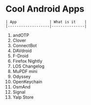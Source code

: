 # Cool Android Apps
	| App				| What is it	|
	[-------------------|---------------|
1.	andOTP			
2.	Clover			
3.	ConnectBot		
4.	DAVdroid		
5.	F-Droid			
6.	Firefox Nightly	
7.	LOS Changelog	
8.	MuPDF mini		
9.	Odyssey			
10.	OpenKeychain	
11.	OsmAnd			
12.	Signal			
13.	Yalp Store		
